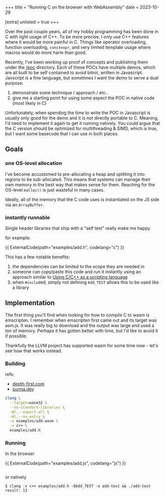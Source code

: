+++
title = "Running C on the browser with WebAssembly"
date = 2023-10-29

[extra]
unlisted = true
+++

Over the past couple years, all of my hobby programming has been done in C with light usage of C++. To be more precise, I only use C++ features where it would be more painful in C. Things like operator overloading, function overloading, `constexpr`, and very limited template usage where macros would do more harm than good.

Recently, I've been working up proof of concepts and publishing them under the [/poc](/poc) directory. Each of these POCs have multiple demos, which are all built to be self contained to avoid bitrot, written in Javascript. Javscript is a fine language, but sometimes I want the demo to serve a dual purpose:

1. demonstrate some technique / approach / etc..
2. give me a starting point for using some aspect the POC in native code (most likely in C)

<!-- more -->


Unfortunately, when spending the time to write the POC in Javascript is usually only good for the demo and it is not directly portable to C. Meaning, I'd need to implement it again to get it running natively. You could argue that the C version should be optimized for multithreading & SIMD, which is true, but I want some basecode that I can use in both places.

## Goals

### one OS-level allocation

I've become accustomed to pre-allocating a heap and splitting it into regions to be sub-allocated. This means that systems can manage their own memory in the best way that makes sense for them. Reaching for the OS-level `malloc()` is just wasteful in many cases.

Ideally, all of the memory that the C code uses is instantiated on the JS side via an `ArrayBuffer`.

### instantly runnable

Single header libraries that ship with a "self test" really make me happy.

for example:

{{ ExternalCode(path="examples/add.h", codelang="c") }}

This has a few notable benefits:

1. the dependencies can be limited to the scope they are needed in
2. someone can copy/paste this code and run it instantly using an approach similar to [Using C/C++ as a scripting language](/articles/c-as-a-scripting-language-part-1/)
3. when `#includ`ed, simply not defining `Add_TEST` allows this to be used like a library

## Implementation

The first thing you'll find when looking for how to compile C to wasm is emscripten. I remember when emscripten first came out and its target was asm.js. It was really big to download and the output was large and used a ton of memory. Perhaps it has gotten better with time, but I'd like to avoid it if possible.

Thankfully the LLVM project has supported wasm for some time now - let's see how that works instead.

### Building

refs:
 - [depth-first.com](https://depth-first.com/articles/2019/10/16/compiling-c-to-webassembly-and-running-it-without-emscripten/)
 - [surma.dev](https://surma.dev/things/c-to-webassembly/)

```bash
clang \
  --target=wasm32 \
  --no-standard-libraries \
  -Wl,--export-all \
  -Wl,--no-entry \
  -o examples/add.wasm \
  -x c++ \
  examples/add.h
```

### Running
In the browser

{{ ExternalCode(path="examples/add.js", codelang="js") }}

<pre><code id="example-add-output"></code></pre>

<script type="module" src="examples/add.js"></script>

or natively

```shell
$ clang -x c++ examples/add.h -DAdd_TEST -o add-test && ./add-test
result: 13
```




